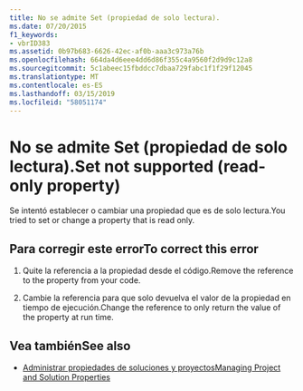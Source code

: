 ```yaml
---
title: No se admite Set (propiedad de solo lectura).
ms.date: 07/20/2015
f1_keywords:
- vbrID383
ms.assetid: 0b97b683-6626-42ec-af0b-aaa3c973a76b
ms.openlocfilehash: 664da4d6eee4dd6d86f355c4a9560f2d9d9c12a8
ms.sourcegitcommit: 5c1abeec15fbddcc7dbaa729fabc1f1f29f12045
ms.translationtype: MT
ms.contentlocale: es-ES
ms.lasthandoff: 03/15/2019
ms.locfileid: "58051174"
---
```

# <a name="set-not-supported-read-only-property"></a><span data-ttu-id="64613-102">No se admite Set (propiedad de solo lectura).</span><span class="sxs-lookup"><span data-stu-id="64613-102">Set not supported (read-only property)</span></span>
<span data-ttu-id="64613-103">Se intentó establecer o cambiar una propiedad que es de solo lectura.</span><span class="sxs-lookup"><span data-stu-id="64613-103">You tried to set or change a property that is read only.</span></span>  
  
## <a name="to-correct-this-error"></a><span data-ttu-id="64613-104">Para corregir este error</span><span class="sxs-lookup"><span data-stu-id="64613-104">To correct this error</span></span>  
  
1.  <span data-ttu-id="64613-105">Quite la referencia a la propiedad desde el código.</span><span class="sxs-lookup"><span data-stu-id="64613-105">Remove the reference to the property from your code.</span></span>  
  
2.  <span data-ttu-id="64613-106">Cambie la referencia para que solo devuelva el valor de la propiedad en tiempo de ejecución.</span><span class="sxs-lookup"><span data-stu-id="64613-106">Change the reference to only return the value of the property at run time.</span></span>  
  
## <a name="see-also"></a><span data-ttu-id="64613-107">Vea también</span><span class="sxs-lookup"><span data-stu-id="64613-107">See also</span></span>

- [<span data-ttu-id="64613-108">Administrar propiedades de soluciones y proyectos</span><span class="sxs-lookup"><span data-stu-id="64613-108">Managing Project and Solution Properties</span></span>](/visualstudio/ide/managing-project-and-solution-properties)
